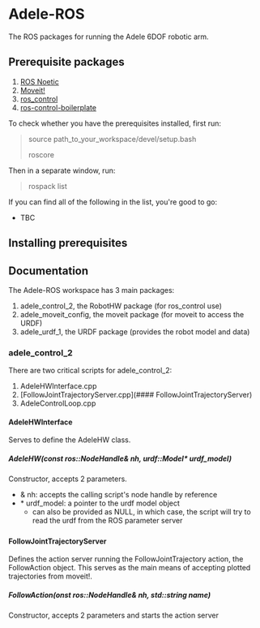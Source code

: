 # Adele-ROS
The ROS packages for running the Adele 6DOF robotic arm.

## Prerequisite packages
1. [ROS Noetic](http://wiki.ros.org/noetic/Installation/Ubuntu)
2. [Moveit!](https://moveit.ros.org/install/)
3. [ros_control](http://wiki.ros.org/ros_control#Install)
4. [ros-control-boilerplate](https://github.com/PickNikRobotics/ros_control_boilerplate)

To check whether you have the prerequisites installed, first run:
> source path_to_your_workspace/devel/setup.bash
>
> roscore

Then in a separate window, run:
> rospack list

If you can find all of the following in the list, you're good to go:
- TBC

## Installing prerequisites

## Documentation
The Adele-ROS workspace has 3 main packages:
1. adele_control_2, the RobotHW package (for ros_control use)
2. adele_moveit_config, the moveit package (for moveit to access the URDF)
3. adele_urdf_1, the URDF package (provides the robot model and data)

### adele_control_2
There are two critical scripts for adele_control_2:
1. AdeleHWInterface.cpp
2. [FollowJointTrajectoryServer.cpp](#### FollowJointTrajectoryServer)
3. AdeleControlLoop.cpp

#### AdeleHWInterface
Serves to define the AdeleHW class.
##### AdeleHW(const ros::NodeHandle& nh, urdf::Model* urdf_model)
Constructor, accepts 2 parameters.
- & nh: accepts the calling script's node handle by reference
- \* urdf_model: a pointer to the urdf model object 
  - can also be provided as NULL, in which case, the script will try to read the urdf from the ROS parameter server
#####

#### FollowJointTrajectoryServer
Defines the action server running the FollowJointTrajectory action, the FollowAction object. This serves as the main means of accepting plotted trajectories from moveit!.
##### FollowAction(onst ros::NodeHandle& nh, std::string name)
Constructor, accepts 2 parameters and starts the action server

